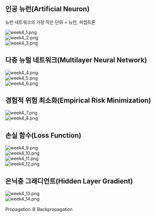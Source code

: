 ## 인공 뉴런(Artificial Neuron)

뉴런 네트워크의 가장 작은 단위 = 뉴런, 퍼셉트론

![week4_1.png](images/week4_1.png)    
![week4_2.png](images/week4_2.png)    
![week4_3.png](images/week4_3.png)    

## 다층 뉴럴 네트워크(Multilayer Neural Network)

![week4_4.png](images/week4_4.png)    
![week4_5.png](images/week4_5.png)    
![week4_6.png](images/week4_6.png)    

## 경험적 위험 최소화(Empirical Risk Minimization)

![week4_7.png](images/week4_7.png)    
![week4_8.png](images/week4_8.png)    

## 손실 함수(Loss Function)

![week4_9.png](images/week4_9.png)    
![week4_10.png](images/week4_10.png)    
![week4_11.png](images/week4_11.png)   
![week4_12.png](images/week4_12.png)     

## 은닉층 그래디언트(Hidden Layer Gradient)

![week4_13.png](images/week4_13.png)    
![week4_14.png](images/week4_14.png)    

Propagation 후 Backpropagation
